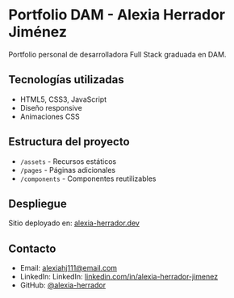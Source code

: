 # Portfolio DAM - Alexia Herrador Jiménez

Portfolio personal de desarrolladora Full Stack graduada en DAM.

## Tecnologías utilizadas
- HTML5, CSS3, JavaScript
- Diseño responsive
- Animaciones CSS

## Estructura del proyecto
- `/assets` - Recursos estáticos
- `/pages` - Páginas adicionales
- `/components` - Componentes reutilizables

## Despliegue
Sitio deployado en: [alexia-herrador.dev](https://alexiia99.github.io/Portfolio/)

## Contacto
- Email: alexiahj111@email.com
- LinkedIn: LinkedIn: [linkedin.com/in/alexia-herrador-jimenez](https://www.linkedin.com/in/alexia-herrador-jimenez-3a5906170/)
- GitHub: [@alexia-herrador](https://github.com/alexiia99)
